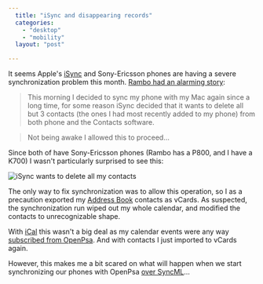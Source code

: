 ```yaml
---
  title: "iSync and disappearing records"
  categories: 
    - "desktop"
    - "mobility"
  layout: "post"

---
```

It seems Apple's [iSync][1] and Sony-Ericsson phones are having a severe synchronization problem this month. [Rambo had an alarming story][2]:

> This morning I decided to sync my phone with my Mac again since a long time, for some reason iSync decided that it wants to delete all but 3 contacts (the ones I had most recently added to my phone) from both phone and the Contacts software.

> Not being awake I allowed this to proceed...

Since both of have Sony-Ericsson phones (Rambo has a P800, and I have a K700) I wasn't particularly surprised to see this:

![iSync wants to delete all my contacts](http://bergie.iki.fi/midcom-serveattachmentguid-98144d9ca390f9ff849b5747d4621ef9/dangerous-isync-merge.jpg)

The only way to fix synchronization was to allow this operation, so I as a precaution exported my [Address Book][3] contacts as vCards. As suspected, the synchronization run wiped out my whole calendar, and modified the contacts to unrecognizable shape.

With [iCal][6] this wasn't a big deal as my calendar events were any way [subscribed from OpenPsa][4]. And with contacts I just imported to vCards again.

However, this makes me a bit scared on what will happen when we start synchronizing our phones with OpenPsa [over SyncML][5]...

[1]: http://www.apple.com/isync/
[2]: http://www.nemein.com/people/rambo/isync-screwup.html
[3]: http://www.apple.com/macosx/features/addressbook/
[4]: http://www.nemein.com/people/rambo/openpsa_1_11_11_and_ical.html
[5]: http://www.funambol.com/opensource/
[6]: http://www.apple.com/macosx/features/ical/